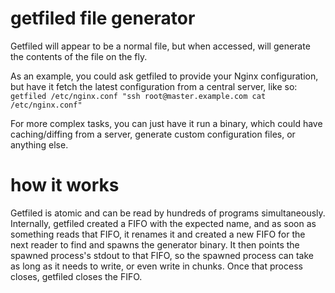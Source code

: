 # getfiled file generator

Getfiled will appear to be a normal file, but when accessed, will generate the contents of the file on the fly.

As an example, you could ask getfiled to provide your Nginx configuration, but have it fetch the latest configuration from a central server, like so: `getfiled /etc/nginx.conf "ssh root@master.example.com cat /etc/nginx.conf"`

For more complex tasks, you can just have it run a binary, which could have caching/diffing from a server, generate custom configuration files, or anything else.

# how it works

Getfiled is atomic and can be read by hundreds of programs simultaneously. Internally, getfiled created a FIFO with the expected name, and as soon as something reads that FIFO, it renames it and created a new FIFO for the next reader to find and spawns the generator binary. It then points the spawned process's stdout to that FIFO, so the spawned process can take as long as it needs to write, or even write in chunks. Once that process closes, getfiled closes the FIFO.
